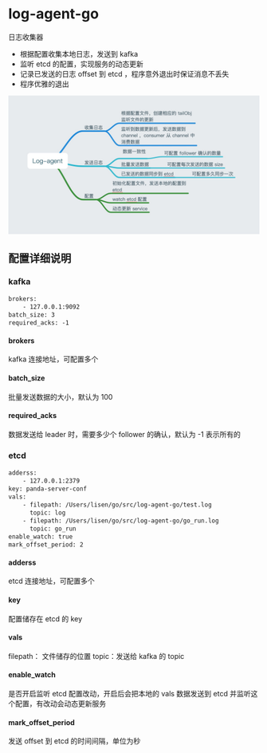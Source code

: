 # log-agent-go
日志收集器

- 根据配置收集本地日志，发送到 kafka
- 监听 etcd 的配置，实现服务的动态更新
- 记录已发送的日志 offset 到 etcd ，程序意外退出时保证消息不丢失
- 程序优雅的退出

![alt](doc/log-agent.jpg)
## 配置详细说明

### kafka

```shell
brokers: 
    - 127.0.0.1:9092
batch_size: 3
required_acks: -1
```
#### brokers
  kafka 连接地址，可配置多个

#### batch_size
  批量发送数据的大小，默认为 100

#### required_acks
  数据发送给 leader 时，需要多少个 follower 的确认，默认为 -1 表示所有的


### etcd

```shell
adderss: 
    - 127.0.0.1:2379
key: panda-server-conf
vals:
    - filepath: /Users/lisen/go/src/log-agent-go/test.log
      topic: log
    - filepath: /Users/lisen/go/src/log-agent-go/go_run.log
      topic: go_run
enable_watch: true
mark_offset_period: 2
```
#### adderss
  etcd 连接地址，可配置多个

#### key
  配置储存在 etcd 的 key

#### vals
  filepath： 文件储存的位置
  topic：发送给 kafka 的 topic

#### enable_watch
  是否开启监听 etcd 配置改动，开启后会把本地的 vals 数据发送到 etcd 并监听这个配置，有改动会动态更新服务

#### mark_offset_period
  发送 offset 到 etcd 的时间间隔，单位为秒
